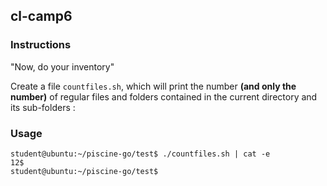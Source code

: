 ## cl-camp6

### Instructions

"Now, do your inventory"

Create a file `countfiles.sh`, which will print the number **(and only the number)** of regular files and folders contained in the current directory and its sub-folders :

### Usage

```console
student@ubuntu:~/piscine-go/test$ ./countfiles.sh | cat -e
12$
student@ubuntu:~/piscine-go/test$
```
